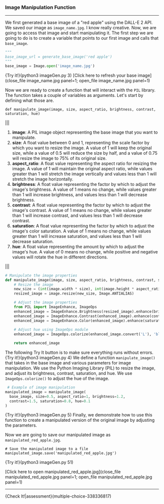 ### Image Manipulation Function
---
We first generated a base image of a "red apple" using the DALL-E 2 API. We saved our image as `image_name.jpg`. I know really creative. Now, we are going to access that image and start manipulating it. The first step we are going to do is to create a variable that points to our first image and calls that `base_image`.


```python
"""
base_image_url = generate_base_image('red apple')
"""
base_image = Image.open('image_name.jpg')
```

{Try it!}(python3 imageGen.py 3)
[Click here to refresh your base image](close_file image_name.jpg panel=1; open_file image_name.jpg panel=1) 

Now we are ready to create a function that will interact with the `PIL` library. The function takes a couple of variables as arguments. Let's start by defining what those are. 
```python-hide-clipboard
def manipulate_image(image, size, aspect_ratio, brightness, contrast, saturation, hue)
```
|||
1. **image**: A PIL image object representing the base image that you want to manipulate.
1. **size**: A float value between 0 and 1, representing the scale factor by which you want to resize the image. A value of 1 will keep the original size, while a value of 0.5 will reduce the size by half, and a value of 0.75 will resize the image to 75% of its original size.
1. **aspect_ratio**: A float value representing the aspect ratio for resizing the image. A value of 1 will maintain the original aspect ratio, while values greater than 1 will stretch the image vertically and values less than 1 will stretch the image horizontally.
1. **brightness**: A float value representing the factor by which to adjust the image's brightness. A value of 1 means no change, while values greater than 1 will increase brightness, and values less than 1 will decrease brightness.
1. **contrast**: A float value representing the factor by which to adjust the image's contrast. A value of 1 means no change, while values greater than 1 will increase contrast, and values less than 1 will decrease contrast.
1. **saturation**: A float value representing the factor by which to adjust the image's color saturation. A value of 1 means no change, while values greater than 1 will increase saturation, and values less than 1 will decrease saturation.
1. **hue**: A float value representing the amount by which to adjust the image's hue. A value of 0 means no change, while positive and negative values will rotate the hue in different directions.

|||


```python
# Manipulate the image properties
def manipulate_image(image, size, aspect_ratio, brightness, contrast, saturation, hue):
    # Resize the image
    new_size = (int(image.width * size), int(image.height * aspect_ratio * size))
    resized_image = image.resize(new_size, Image.ANTIALIAS)

    # Adjust the image properties
    from PIL import ImageEnhance, ImageOps
    enhanced_image = ImageEnhance.Brightness(resized_image).enhance(brightness)
    enhanced_image = ImageEnhance.Contrast(enhanced_image).enhance(contrast)
    enhanced_image = ImageEnhance.Color(enhanced_image).enhance(saturation)
    
    # Adjust hue using ImageOps module
    enhanced_image = ImageOps.colorize(enhanced_image.convert('L'), 'black', 'white', midpoint=128 - int(128 * hue))

    return enhanced_image
```
The following Try It button is to make sure everything runs without errors.
{Try it!}(python3 imageGen.py 4)
We define a function `manipulate_image()` that takes in the base image and various parameters for image manipulation. We use the Python Imaging Library (PIL) to resize the image, and adjust its brightness, contrast, saturation, and hue. We use `ImageOps.colorize()` to adjust the hue of the image.

```python
 # Example of image manipulation
manipulated_image = manipulate_image(
  base_image, size=0.5, aspect_ratio=1, brightness=1.2,
  contrast=1.5, saturation=0.8, hue=0.1
)
```
{Try it!}(python3 imageGen.py 5)
Finally, we demonstrate how to use this function to create a manipulated version of the original image by adjusting the parameters.


Now we are going to save our manipulated image as `manipulated_red_apple.jpg`.
```
# Save the manipulated image to a file
manipulated_image.save('manipulated_red_apple.jpg')
```
{Try it!}(python3 imageGen.py 51)

[Click here to open manipulated_red_apple.jpg](close_file manipulated_red_apple.jpg panel=1; open_file manipulated_red_apple.jpg panel=1)

---


{Check It!|assessment}(multiple-choice-338336817)
